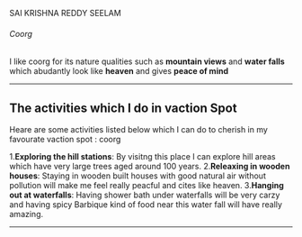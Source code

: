 SAI KRISHNA REDDY SEELAM
###### Coorg
I like coorg for its nature qualities such as **mountain views** and **water falls** which abudantly look like **heaven** and gives **peace of mind**

---
## The activities which I do in vaction Spot

Heare are some activities listed below which I can do to cherish in my favourate vaction spot : coorg

1.**Exploring the hill stations**: By visitng this place I can explore hill areas which have very large trees aged around 100 years.
2.**Releaxing in wooden houses**: Staying in wooden built houses with good natural air without pollution will make me feel really peacful and cites like heaven.
3.**Hanging out at waterfalls**: Having shower bath under waterfalls will be very carzy and having spicy Barbique kind of food near this water fall will have really amazing.

---
